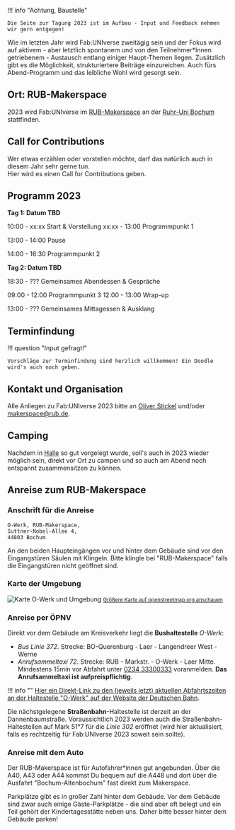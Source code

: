
!!! info "Achtung, Baustelle"
	
	Die Seite zur Tagung 2023 ist im Aufbau - Input und Feedback nehmen wir gern entgegen!

Wie im letzten Jahr wird Fab:UNIverse zweitägig sein und der Fokus wird auf aktivem - aber letztlich spontanem und von den Teilnehmer\*Innen getriebenem - Austausch entlang einiger Haupt-Themen liegen. Zusätzlich gibt es die Möglichkeit, strukturiertere Beiträge einzureichen. Auch fürs Abend-Programm und das leibliche Wohl wird gesorgt sein. 


## Ort: RUB-Makerspace

2023 wird Fab:UNIverse im [RUB-Makerspace](https://makerspace.rub.de) an der [Ruhr-Uni Bochum](www.rub.de) stattfinden.

## Call for Contributions

Wer etwas erzählen oder vorstellen möchte, darf das natürlich auch in diesem Jahr sehr gerne tun.  
Hier wird es einen Call for Contributions geben.


## Programm 2023

**Tag 1: Datum TBD**

10:00 - xx:xx	Start & Vorstellung
xx:xx - 13:00	Programmpunkt 1

13:00 - 14:00	Pause

14:00 - 16:30	Programmpunkt 2

**Tag 2: Datum TBD**

18:30 - ???		Gemeinsames Abendessen & Gespräche

09:00 - 12:00	Programmpunkt 3
12:00 - 13:00	Wrap-up

13:00 - ???		Gemeinsames Mittagessen & Ausklang

## Terminfindung

!!! question "Input gefragt!"
	
	Vorschläge zur Terminfindung sind herzlich willkommen! Ein Doodle wird's auch noch geben.


## Kontakt und Organisation

Alle Anliegen zu Fab:UNIverse 2023 bitte an [Oliver Stickel](https://einrichtungen.ruhr-uni-bochum.de/de/oliver-stickel) und/oder [makerspace@rub.de](makerspace@rub.de).


## Camping

Nachdem in [Halle](2022.md) so gut vorgelegt wurde, soll's auch in 2023 wieder möglich sein, direkt vor Ort zu campen und so auch am Abend noch entspannt zusammensitzen zu können. 

## Anreise zum RUB-Makerspace

### Anschrift für die Anreise

    O-Werk, RUB-Makerspace,   
    Suttner-Nobel-Allee 4,  
    44803 Bochum

An den beiden Haupteingängen vor und hinter dem Gebäude sind vor den Eingangstüren Säulen mit Klingeln. Bitte klingle bei "RUB-Makerspace" falls die Eingangstüren nicht geöffnet sind.

### Karte der Umgebung

![Karte O-Werk und Umgebung](https://git.noc.rub.de/makerspace/website/-/raw/main/docs/medien/anreise-makerspace.jpg)
<small><a href="https://www.openstreetmap.org/#map=19/51.46539/7.25983">Größere Karte auf openstreetmap.org anschauen</a></small>

### Anreise per ÖPNV  

Direkt vor dem Gebäude am Kreisverkehr liegt die **Bushaltestelle** *O-Werk*:

- *Bus Linie 372*. Strecke: BO-Querenburg - Laer - Langendreer West - Werne
- *Anrufsammeltaxi 72*. Strecke: RUB - Markstr. - O-Werk - Laer Mitte.  
Mindestens 15min vor Abfahrt unter [0234 33300333](tel:+4923433300333) voranmelden. **Das Anrufsammeltaxi ist aufpreispflichtig**.

!!! info ""
	[Hier ein Direkt-Link zu den (jeweils jetzt) aktuellen Abfahrtszeiten an der Haltestelle "O-Werk" auf der Website der Deutschen Bahn](https://reiseauskunft.bahn.de/bin/bhftafel.exe/dn?ld=4329&country=DEU&protocol=https:&rt=1&input=O-Werk,%20Bochum%23375967&boardType=dep&time=actual&productsFilter=1111110001&start=yes&).

Die nächstgelegene **Straßenbahn**-Haltestelle ist derzeit an der Dannenbaumstraße. Voraussichtlich 2023 werden auch die Straßenbahn-Haltestellen auf Mark 51°7 für die *Linie 302* eröffnet (wird hier aktualisiert, falls es rechtzeitig für Fab:UNIverse 2023 soweit sein sollte).

### Anreise mit dem Auto

Der RUB-Makerspace ist für Autofahrer\*innen gut angebunden. Über die A40, A43 oder A44 kommst Du bequem auf die A448 und dort über die Ausfahrt "Bochum-Altenbochum" fast direkt zum Makerspace. 

Parkplätze gibt es in großer Zahl hinter dem Gebäude. Vor dem Gebäude sind zwar auch einige Gäste-Parkplätze - die sind aber oft belegt und ein Teil gehört der Kindertagesstätte neben uns. Daher bitte besser hinter dem Gebäude parken!
